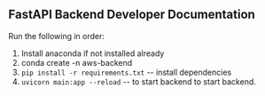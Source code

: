 ## FastAPI Backend Developer Documentation

Run the following in order:

1. Install anaconda if not installed already
1. conda create -n aws-backend
1. ```pip install -r requirements.txt``` -- install dependencies
1. ```uvicorn main:app --reload``` -- to start backend to start backend.
